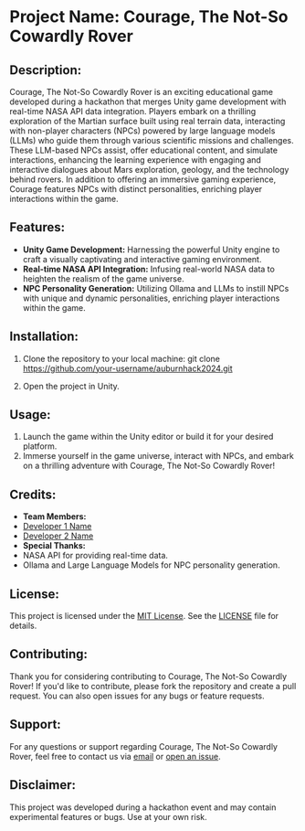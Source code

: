 # Project Name: Courage, The Not-So Cowardly Rover

## Description:
Courage, The Not-So Cowardly Rover is an exciting educational game developed during a hackathon that merges Unity game development with real-time NASA API data integration. Players embark on a thrilling exploration of the Martian surface built using real terrain data, interacting with non-player characters (NPCs) powered by large language models (LLMs) who guide them through various scientific missions and challenges. These LLM-based NPCs assist, offer educational content, and simulate interactions, enhancing the learning experience with engaging and interactive dialogues about Mars exploration, geology, and the technology behind rovers. In addition to offering an immersive gaming experience, Courage features NPCs with distinct personalities, enriching player interactions within the game.

## Features:
- **Unity Game Development:** Harnessing the powerful Unity engine to craft a visually captivating and interactive gaming environment.
- **Real-time NASA API Integration:** Infusing real-world NASA data to heighten the realism of the game universe.
- **NPC Personality Generation:** Utilizing Ollama and LLMs to instill NPCs with unique and dynamic personalities, enriching player interactions within the game.

## Installation:
1. Clone the repository to your local machine:
git clone https://github.com/your-username/auburnhack2024.git

2. Open the project in Unity.

## Usage:
1. Launch the game within the Unity editor or build it for your desired platform.
2. Immerse yourself in the game universe, interact with NPCs, and embark on a thrilling adventure with Courage, The Not-So Cowardly Rover!

## Credits:
- **Team Members:**
- [Developer 1 Name](https://github.com/abearinatrap)
- [Developer 2 Name](https://github.com/Vishak-V)
- **Special Thanks:**
- NASA API for providing real-time data.
- Ollama and Large Language Models for NPC personality generation.

## License:
This project is licensed under the [MIT License](https://opensource.org/licenses/MIT). See the [LICENSE](LICENSE) file for details.

## Contributing:
Thank you for considering contributing to Courage, The Not-So Cowardly Rover! If you'd like to contribute, please fork the repository and create a pull request. You can also open issues for any bugs or feature requests.

## Support:
For any questions or support regarding Courage, The Not-So Cowardly Rover, feel free to contact us via [email](mailto:team@example.com) or [open an issue](https://github.com/your-username/courage-not-so-cowardly-rover/issues).

## Disclaimer:
This project was developed during a hackathon event and may contain experimental features or bugs. Use at your own risk.
